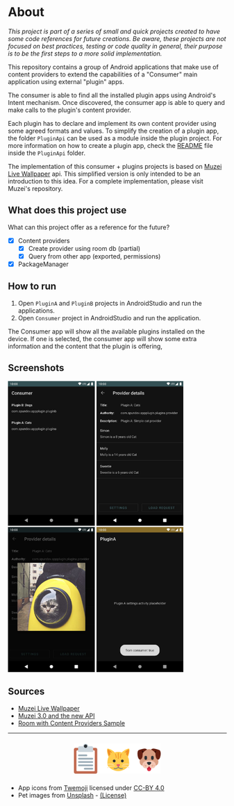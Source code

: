 # About

*This project is part of a series of small and quick projects created to have some code references for future creations. Be aware, these projects are not focused on best practices, testing or code quality in general, their purpose is to be the first steps to a more solid implementation.*

This repository contains a group of Android applications that make use of content providers to extend the capabilities of a "Consumer" main application using external "plugin" apps.

The consumer is able to find all the installed plugin apps using Android's Intent mechanism. Once discovered, the consumer app is able to query and make calls to the plugin's content provider.

Each plugin has to declare and implement its own content provider using some agreed formats and values. To simplify the creation of a plugin app, the folder `PluginApi` can be used as a module inside the plugin project. For more information on how to create a plugin app, check the [README](./PluginApi/README.md) file inside the `PluginApi` folder.

The implementation of this consumer + plugins projects is based on [Muzei Live Wallpaper](https://github.com/romannurik/muzei) api. This simplified version is only intended to be an introduction to this idea. For a complete implementation, please visit Muzei's repository.

## What does this project use

What can this project offer as a reference for the future?

- [x] Content providers
  - [x] Create provider using room db (partial)
  - [x] Query from other app (exported, permissions)
- [x] PackageManager

## How to run

1) Open `PluginA` and `PluginB` projects in AndroidStudio and run the applications.
2) Open `Consumer` project in AndroidStudio and run the application.

The Consumer app will show all the available plugins installed on the device. If one is selected, the consumer app will show some extra information and the content that the plugin is offering,

## Screenshots

<img src="screenshots/1_consumer_main.jpg" width="200" style="max-width:100%;">
<img src="screenshots/2_consumer_details.jpg" width="200" style="max-width:100%;">
<img src="screenshots/3_consumer_details_image.jpg" width="200" style="max-width:100%;">
<img src="screenshots/4_plugin_a.jpg" width="200" style="max-width:100%;">

## Sources

- [Muzei Live Wallpaper](https://github.com/romannurik/muzei)
- [Muzei 3.0 and the new API](https://medium.com/muzei/muzei-3-0-and-the-new-api-4fd3d6133db6)
- [Room with Content Providers Sample](https://github.com/android/architecture-components-samples/tree/main/PersistenceContentProviderSample)

---

<img src="screenshots/logo.svg" width="200" style="margin: 24px auto;display:block;">

- App icons from [Twemoji](https://twemoji.twitter.com/ "Twemoji") licensed under [CC-BY 4.0](https://creativecommons.org/licenses/by/4.0/ "CC-BY 4.0")  
- Pet images from [Unsplash](https://unsplash.com/ "Unsplash") - [(License)](https://unsplash.com/license "License")